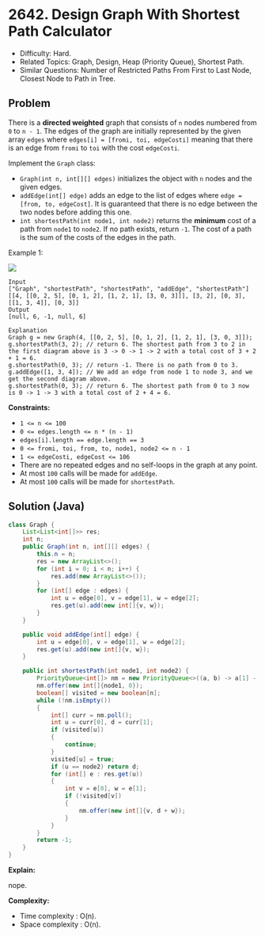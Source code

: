 # 2642. Design Graph With Shortest Path Calculator

- Difficulty: Hard.
- Related Topics: Graph, Design, Heap (Priority Queue), Shortest Path.
- Similar Questions: Number of Restricted Paths From First to Last Node, Closest Node to Path in Tree.

## Problem

There is a **directed weighted** graph that consists of `n` nodes numbered from `0` to `n - 1`. The edges of the graph are initially represented by the given array `edges` where `edges[i] = [fromi, toi, edgeCosti]` meaning that there is an edge from `fromi` to `toi` with the cost `edgeCosti`.

Implement the `Graph` class:

- `Graph(int n, int[][] edges)` initializes the object with `n` nodes and the given edges.
- `addEdge(int[] edge)` adds an edge to the list of edges where `edge = [from, to, edgeCost]`. It is guaranteed that there is no edge between the two nodes before adding this one.
- `int shortestPath(int node1, int node2)` returns the **minimum** cost of a path from `node1` to `node2`. If no path exists, return `-1`. The cost of a path is the sum of the costs of the edges in the path.

Example 1:

![](https://assets.leetcode.com/uploads/2023/01/11/graph3drawio-2.png)

```
Input
["Graph", "shortestPath", "shortestPath", "addEdge", "shortestPath"]
[[4, [[0, 2, 5], [0, 1, 2], [1, 2, 1], [3, 0, 3]]], [3, 2], [0, 3], [[1, 3, 4]], [0, 3]]
Output
[null, 6, -1, null, 6]

Explanation
Graph g = new Graph(4, [[0, 2, 5], [0, 1, 2], [1, 2, 1], [3, 0, 3]]);
g.shortestPath(3, 2); // return 6. The shortest path from 3 to 2 in the first diagram above is 3 -> 0 -> 1 -> 2 with a total cost of 3 + 2 + 1 = 6.
g.shortestPath(0, 3); // return -1. There is no path from 0 to 3.
g.addEdge([1, 3, 4]); // We add an edge from node 1 to node 3, and we get the second diagram above.
g.shortestPath(0, 3); // return 6. The shortest path from 0 to 3 now is 0 -> 1 -> 3 with a total cost of 2 + 4 = 6.
```

**Constraints:**

- `1 <= n <= 100`
- `0 <= edges.length <= n * (n - 1)`
- `edges[i].length == edge.length == 3`
- `0 <= fromi, toi, from, to, node1, node2 <= n - 1`
- `1 <= edgeCosti, edgeCost <= 106`
- There are no repeated edges and no self-loops in the graph at any point.
- At most `100` calls will be made for `addEdge`.
- At most `100` calls will be made for `shortestPath`.

## Solution (Java)

```java
class Graph {
    List<List<int[]>> res;
    int n;
    public Graph(int n, int[][] edges) {
        this.n = n;
        res = new ArrayList<>();
        for (int i = 0; i < n; i++) {
            res.add(new ArrayList<>());
        }
        for (int[] edge : edges) {
            int u = edge[0], v = edge[1], w = edge[2];
            res.get(u).add(new int[]{v, w});
        }
    }

    public void addEdge(int[] edge) {
        int u = edge[0], v = edge[1], w = edge[2];
        res.get(u).add(new int[]{v, w});
    }

    public int shortestPath(int node1, int node2) {
        PriorityQueue<int[]> nm = new PriorityQueue<>((a, b) -> a[1] - b[1]);
        nm.offer(new int[]{node1, 0});
        boolean[] visited = new boolean[n];
        while (!nm.isEmpty())
        {
            int[] curr = nm.poll();
            int u = curr[0], d = curr[1];
            if (visited[u])
            {
                continue;
            }
            visited[u] = true;
            if (u == node2) return d;
            for (int[] e : res.get(u))
            {
                int v = e[0], w = e[1];
                if (!visited[v])
                {
                    nm.offer(new int[]{v, d + w});
                }
            }
        }
        return -1;
    }
}
```

**Explain:**

nope.

**Complexity:**

- Time complexity : O(n).
- Space complexity : O(n).
